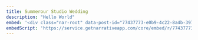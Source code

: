 ```yaml
---
title: Summerour Studio Wedding
description: "Hello World"
embed: '<div class="nar-root" data-post-id="77437773-e0b9-4c22-8a4b-397c4321236a" style="p {text-align:center;opacity: 0.0;animation: nara 0s ease-in 2s forwards;}@keyframes nara {to {opacity: 1.0;}}" ><img style="width:100%;" src="https://content1.getnarrativeapp.com/static/77437773-e0b9-4c22-8a4b-397c4321236a/featured.jpg"><noscript><p>Your Narrative blog will appear here, click preview to see it live.<br>For any issues click <a href="https://help.narrative.so/i/j">here</a></p></noscript>'
embedScript: 'https://service.getnarrativeapp.com/core/embed/r/77437773-e0b9-4c22-8a4b-397c4321236a.js'
---
```

